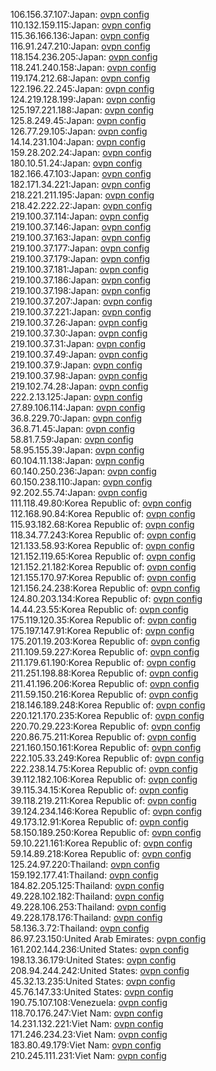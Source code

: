 106.156.37.107:Japan: [ovpn config](vpn/106_156_37_107.ovpn)  
110.132.159.115:Japan: [ovpn config](vpn/110_132_159_115.ovpn)  
115.36.166.136:Japan: [ovpn config](vpn/115_36_166_136.ovpn)  
116.91.247.210:Japan: [ovpn config](vpn/116_91_247_210.ovpn)  
118.154.236.205:Japan: [ovpn config](vpn/118_154_236_205.ovpn)  
118.241.240.158:Japan: [ovpn config](vpn/118_241_240_158.ovpn)  
119.174.212.68:Japan: [ovpn config](vpn/119_174_212_68.ovpn)  
122.196.22.245:Japan: [ovpn config](vpn/122_196_22_245.ovpn)  
124.219.128.199:Japan: [ovpn config](vpn/124_219_128_199.ovpn)  
125.197.221.188:Japan: [ovpn config](vpn/125_197_221_188.ovpn)  
125.8.249.45:Japan: [ovpn config](vpn/125_8_249_45.ovpn)  
126.77.29.105:Japan: [ovpn config](vpn/126_77_29_105.ovpn)  
14.14.231.104:Japan: [ovpn config](vpn/14_14_231_104.ovpn)  
159.28.202.24:Japan: [ovpn config](vpn/159_28_202_24.ovpn)  
180.10.51.24:Japan: [ovpn config](vpn/180_10_51_24.ovpn)  
182.166.47.103:Japan: [ovpn config](vpn/182_166_47_103.ovpn)  
182.171.34.221:Japan: [ovpn config](vpn/182_171_34_221.ovpn)  
218.221.211.195:Japan: [ovpn config](vpn/218_221_211_195.ovpn)  
218.42.222.22:Japan: [ovpn config](vpn/218_42_222_22.ovpn)  
219.100.37.114:Japan: [ovpn config](vpn/219_100_37_114.ovpn)  
219.100.37.146:Japan: [ovpn config](vpn/219_100_37_146.ovpn)  
219.100.37.163:Japan: [ovpn config](vpn/219_100_37_163.ovpn)  
219.100.37.177:Japan: [ovpn config](vpn/219_100_37_177.ovpn)  
219.100.37.179:Japan: [ovpn config](vpn/219_100_37_179.ovpn)  
219.100.37.181:Japan: [ovpn config](vpn/219_100_37_181.ovpn)  
219.100.37.186:Japan: [ovpn config](vpn/219_100_37_186.ovpn)  
219.100.37.198:Japan: [ovpn config](vpn/219_100_37_198.ovpn)  
219.100.37.207:Japan: [ovpn config](vpn/219_100_37_207.ovpn)  
219.100.37.221:Japan: [ovpn config](vpn/219_100_37_221.ovpn)  
219.100.37.26:Japan: [ovpn config](vpn/219_100_37_26.ovpn)  
219.100.37.30:Japan: [ovpn config](vpn/219_100_37_30.ovpn)  
219.100.37.31:Japan: [ovpn config](vpn/219_100_37_31.ovpn)  
219.100.37.49:Japan: [ovpn config](vpn/219_100_37_49.ovpn)  
219.100.37.9:Japan: [ovpn config](vpn/219_100_37_9.ovpn)  
219.100.37.98:Japan: [ovpn config](vpn/219_100_37_98.ovpn)  
219.102.74.28:Japan: [ovpn config](vpn/219_102_74_28.ovpn)  
222.2.13.125:Japan: [ovpn config](vpn/222_2_13_125.ovpn)  
27.89.106.114:Japan: [ovpn config](vpn/27_89_106_114.ovpn)  
36.8.229.70:Japan: [ovpn config](vpn/36_8_229_70.ovpn)  
36.8.71.45:Japan: [ovpn config](vpn/36_8_71_45.ovpn)  
58.81.7.59:Japan: [ovpn config](vpn/58_81_7_59.ovpn)  
58.95.155.39:Japan: [ovpn config](vpn/58_95_155_39.ovpn)  
60.104.11.138:Japan: [ovpn config](vpn/60_104_11_138.ovpn)  
60.140.250.236:Japan: [ovpn config](vpn/60_140_250_236.ovpn)  
60.150.238.110:Japan: [ovpn config](vpn/60_150_238_110.ovpn)  
92.202.55.74:Japan: [ovpn config](vpn/92_202_55_74.ovpn)  
111.118.49.80:Korea Republic of: [ovpn config](vpn/111_118_49_80.ovpn)  
112.168.90.84:Korea Republic of: [ovpn config](vpn/112_168_90_84.ovpn)  
115.93.182.68:Korea Republic of: [ovpn config](vpn/115_93_182_68.ovpn)  
118.34.77.243:Korea Republic of: [ovpn config](vpn/118_34_77_243.ovpn)  
121.133.58.93:Korea Republic of: [ovpn config](vpn/121_133_58_93.ovpn)  
121.152.119.65:Korea Republic of: [ovpn config](vpn/121_152_119_65.ovpn)  
121.152.21.182:Korea Republic of: [ovpn config](vpn/121_152_21_182.ovpn)  
121.155.170.97:Korea Republic of: [ovpn config](vpn/121_155_170_97.ovpn)  
121.156.24.238:Korea Republic of: [ovpn config](vpn/121_156_24_238.ovpn)  
124.80.203.134:Korea Republic of: [ovpn config](vpn/124_80_203_134.ovpn)  
14.44.23.55:Korea Republic of: [ovpn config](vpn/14_44_23_55.ovpn)  
175.119.120.35:Korea Republic of: [ovpn config](vpn/175_119_120_35.ovpn)  
175.197.147.91:Korea Republic of: [ovpn config](vpn/175_197_147_91.ovpn)  
175.201.19.203:Korea Republic of: [ovpn config](vpn/175_201_19_203.ovpn)  
211.109.59.227:Korea Republic of: [ovpn config](vpn/211_109_59_227.ovpn)  
211.179.61.190:Korea Republic of: [ovpn config](vpn/211_179_61_190.ovpn)  
211.251.198.88:Korea Republic of: [ovpn config](vpn/211_251_198_88.ovpn)  
211.41.196.206:Korea Republic of: [ovpn config](vpn/211_41_196_206.ovpn)  
211.59.150.216:Korea Republic of: [ovpn config](vpn/211_59_150_216.ovpn)  
218.146.189.248:Korea Republic of: [ovpn config](vpn/218_146_189_248.ovpn)  
220.121.170.235:Korea Republic of: [ovpn config](vpn/220_121_170_235.ovpn)  
220.70.29.223:Korea Republic of: [ovpn config](vpn/220_70_29_223.ovpn)  
220.86.75.211:Korea Republic of: [ovpn config](vpn/220_86_75_211.ovpn)  
221.160.150.161:Korea Republic of: [ovpn config](vpn/221_160_150_161.ovpn)  
222.105.33.249:Korea Republic of: [ovpn config](vpn/222_105_33_249.ovpn)  
222.238.14.75:Korea Republic of: [ovpn config](vpn/222_238_14_75.ovpn)  
39.112.182.106:Korea Republic of: [ovpn config](vpn/39_112_182_106.ovpn)  
39.115.34.15:Korea Republic of: [ovpn config](vpn/39_115_34_15.ovpn)  
39.118.219.211:Korea Republic of: [ovpn config](vpn/39_118_219_211.ovpn)  
39.124.234.146:Korea Republic of: [ovpn config](vpn/39_124_234_146.ovpn)  
49.173.12.91:Korea Republic of: [ovpn config](vpn/49_173_12_91.ovpn)  
58.150.189.250:Korea Republic of: [ovpn config](vpn/58_150_189_250.ovpn)  
59.10.221.161:Korea Republic of: [ovpn config](vpn/59_10_221_161.ovpn)  
59.14.89.218:Korea Republic of: [ovpn config](vpn/59_14_89_218.ovpn)  
125.24.97.220:Thailand: [ovpn config](vpn/125_24_97_220.ovpn)  
159.192.177.41:Thailand: [ovpn config](vpn/159_192_177_41.ovpn)  
184.82.205.125:Thailand: [ovpn config](vpn/184_82_205_125.ovpn)  
49.228.102.182:Thailand: [ovpn config](vpn/49_228_102_182.ovpn)  
49.228.106.253:Thailand: [ovpn config](vpn/49_228_106_253.ovpn)  
49.228.178.176:Thailand: [ovpn config](vpn/49_228_178_176.ovpn)  
58.136.3.72:Thailand: [ovpn config](vpn/58_136_3_72.ovpn)  
86.97.23.150:United Arab Emirates: [ovpn config](vpn/86_97_23_150.ovpn)  
161.202.144.236:United States: [ovpn config](vpn/161_202_144_236.ovpn)  
198.13.36.179:United States: [ovpn config](vpn/198_13_36_179.ovpn)  
208.94.244.242:United States: [ovpn config](vpn/208_94_244_242.ovpn)  
45.32.13.235:United States: [ovpn config](vpn/45_32_13_235.ovpn)  
45.76.147.33:United States: [ovpn config](vpn/45_76_147_33.ovpn)  
190.75.107.108:Venezuela: [ovpn config](vpn/190_75_107_108.ovpn)  
118.70.176.247:Viet Nam: [ovpn config](vpn/118_70_176_247.ovpn)  
14.231.132.221:Viet Nam: [ovpn config](vpn/14_231_132_221.ovpn)  
171.246.234.23:Viet Nam: [ovpn config](vpn/171_246_234_23.ovpn)  
183.80.49.179:Viet Nam: [ovpn config](vpn/183_80_49_179.ovpn)  
210.245.111.231:Viet Nam: [ovpn config](vpn/210_245_111_231.ovpn)  
